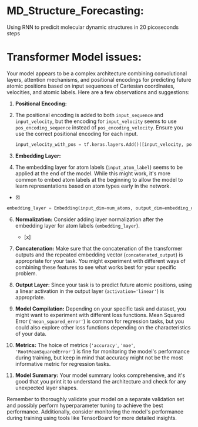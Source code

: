 # MD_Structure_Forecasting:

Using RNN to predicit molecular dynamic structures in 20 picoseconds steps 





# Transformer Model issues:


Your model appears to be a complex architecture combining convolutional layers, attention mechanisms, and positional encodings for predicting future atomic positions based on input sequences of Cartesian coordinates, velocities, and atomic labels. Here are a few observations and suggestions:

1. **Positional Encoding:**
2. The positional encoding is added to both `input_sequence` and `input_velocity`, but the encoding for `input_velocity` seems to use `pos_encoding_sequence` instead of `pos_encoding_velocity`. Ensure you use the correct positional encoding for each input.

   ```python
   input_velocity_with_pos = tf.keras.layers.Add()([input_velocity, pos_encoding_velocity[tf.newaxis, :, :]])
   ```

3. **Embedding Layer:**
4. The embedding layer for atom labels (`input_atom_label`) seems to be applied at the end of the model. While this might work, it's more common to embed atom labels at the beginning to allow the model to learn representations based on atom types early in the network.
- [x]

   ```python
   embedding_layer = Embedding(input_dim=num_atoms, output_dim=embedding_dim, input_length=1, name='embedding_layer')(input_atom_label)
   ```

6. **Normalization:**
    Consider adding layer normalization after the embedding layer for atom labels (`embedding_layer`).
   - [x]

8. **Concatenation:**
   Make sure that the concatenation of the transformer outputs and the repeated embedding vector (`concatenated_output`) is appropriate for your task. You might experiment with different ways of combining these features to see what works best for your specific problem.

10. **Output Layer:**
 Since your task is to predict future atomic positions, using a linear activation in the output layer (`activation='linear'`) is appropriate.

12. **Model Compilation:**
  Depending on your specific task and dataset, you might want to experiment with different loss functions. Mean Squared Error (`'mean_squared_error'`) is common for regression tasks, but you could also explore other loss functions depending on the characteristics of your data.

14. **Metrics:**
  The hoice of metrics (`'accuracy'`, `'mae'`, `'RootMeanSquaredError'`) is fine for monitoring the model's performance during training, but keep in mind that accuracy might not be the most informative metric for regression tasks.

17. **Model Summary:**
 Your model summary looks comprehensive, and it's good that you print it to understand the architecture and check for any unexpected layer shapes.

Remember to thoroughly validate your model on a separate validation set and possibly perform hyperparameter tuning to achieve the best performance. Additionally, consider monitoring the model's performance during training using tools like TensorBoard for more detailed insights.

